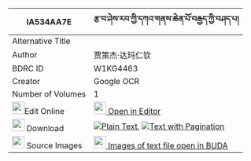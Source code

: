 |IA534AA7E|རྩ་བ་ཤེས་རབ་ཀྱི་དཀའ་གནས་ཆེན་པོ་བརྒྱད་ཀྱི་བཤད་པ། 
| --- | --- 
|Alternative Title |
|Author| 贾策杰·达玛仁钦
|BDRC ID | W1KG4463
|Creator | Google OCR
|Number of Volumes| 1
|<img width="25" src="https://img.icons8.com/color/25/000000/edit-property.png">Edit Online| [<img width="25" src="https://avatars.githubusercontent.com/u/45091458?s=200&v=4"> Open in Editor](http://editor.openpecha.org/IA534AA7E)
|<img width="25" src="https://img.icons8.com/fluent/48/000000/download-2.png"/>  Download | [![](https://img.icons8.com/color/20/000000/txt.png)Plain Text](https://github.com/Openpecha/IA534AA7E/releases/download/v1/tsawa_sherab_kyi_ka_nechenpo_g_plain_IA534AA7E.zip), [![](https://img.icons8.com/color/20/000000/txt.png)Text with Pagination](https://github.com/Openpecha/IA534AA7E/releases/download/v1/tsawa_sherab_kyi_ka_nechenpo_g_pages_IA534AA7E.zip)
|<img width="25" src="https://img.icons8.com/plasticine/100/000000/pictures-folder.png"/>  Source Images | [<img width="25" src="https://library.bdrc.io/icons/BUDA-small.svg"> Images of text file open in BUDA](https://library.bdrc.io/show/bdr:W1KG4463)